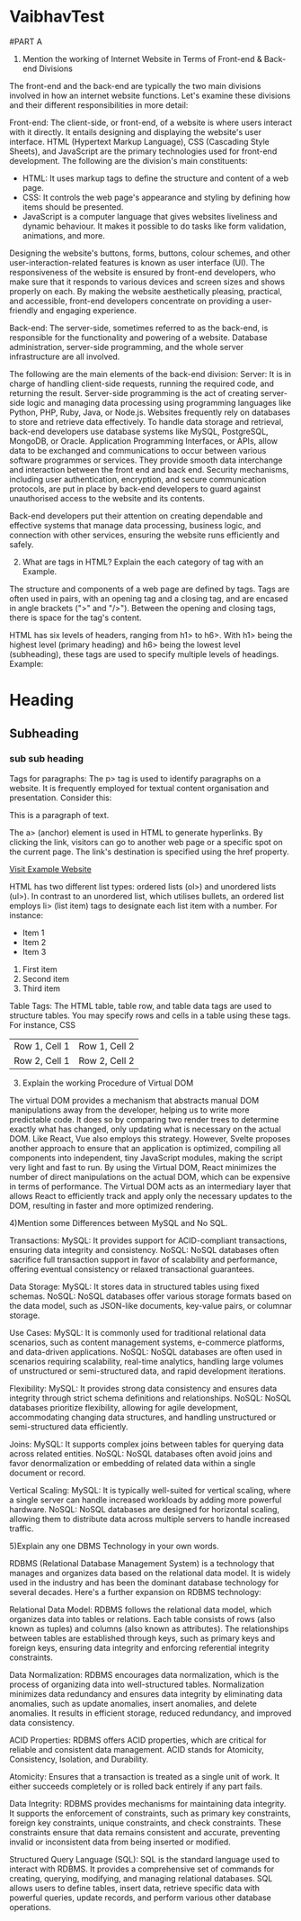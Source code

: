 # VaibhavTest

#PART A
   
   1) Mention the working of Internet Website in Terms of Front-end & Back-end Divisions 

The front-end and the back-end are typically the two main divisions involved in how an internet website functions. Let's examine these divisions and their different responsibilities in more detail: 

Front-end: The client-side, or front-end, of a website is where users interact with it directly. It entails designing and displaying the website's user interface. HTML (Hypertext Markup Language), CSS (Cascading Style Sheets), and JavaScript are the primary technologies used for front-end development. 
The following are the division's main constituents: 
- HTML: It uses markup tags to define the structure and content of a web page. 
- CSS: It controls the web page's appearance and styling by defining how items should be presented. 
- JavaScript is a computer language that gives websites liveliness and dynamic behaviour. It makes it possible to do tasks like form validation, animations, and more. 

Designing the website's buttons, forms, buttons, colour schemes, and other user-interaction-related features is known as user interface (UI). The responsiveness of the website is ensured by front-end developers, who make sure that it responds to various devices and screen sizes and shows properly on each. By making the website aesthetically pleasing, practical, and accessible, front-end developers concentrate on providing a user-friendly and engaging experience. 


Back-end: The server-side, sometimes referred to as the back-end, is responsible for the functionality and powering of a website. Database administration, server-side programming, and the whole server infrastructure are all involved. 

The following are the main elements of the back-end division: 
Server: It is in charge of handling client-side requests, running the required code, and returning the result. 
Server-side programming is the act of creating server-side logic and managing data processing using programming languages like Python, PHP, Ruby, Java, or Node.js. 
Websites frequently rely on databases to store and retrieve data effectively. To handle data storage and retrieval, back-end developers use database systems like MySQL, PostgreSQL, MongoDB, or Oracle. 
Application Programming Interfaces, or APIs, allow data to be exchanged and communications to occur between various software programmes or services. They provide smooth data interchange and interaction between the front end and back end. Security mechanisms, including user authentication, encryption, and secure communication protocols, are put in place by back-end developers to guard against unauthorised access to the website and its contents. 

Back-end developers put their attention on creating dependable and effective systems that manage data processing, business logic, and connection with other services, ensuring the website runs efficiently and safely. 



   2) What are tags in HTML? Explain the each category of tag with an Example. 

The structure and components of a web page are defined by tags. Tags are often used in pairs, with an opening tag and a closing tag, and are encased in angle brackets (">" and "/>"). Between the opening and closing tags, there is space for the tag's content. 

HTML has six levels of headers, ranging from h1> to h6>. With h1> being the highest level (primary heading) and h6> being the lowest level (subheading), these tags are used to specify multiple levels of headings.  
Example: 
<h1>Heading</h1> 
<h2>Subheading</h2> 
<h3>sub sub heading</h3> 

Tags for paragraphs: The p> tag is used to identify paragraphs on a website. It is frequently employed for textual content organisation and presentation. Consider this: 

 <p>This is a paragraph of text.</p> 

The a> (anchor) element is used in HTML to generate hyperlinks. By clicking the link, visitors can go to another web page or a specific spot on the current page. The link's destination is specified using the href property. 

<a href="https://www.example.com">Visit Example Website</a> 

HTML has two different list types: ordered lists (ol>) and unordered lists (ul>). In contrast to an unordered list, which utilises bullets, an ordered list employs li> (list item) tags to designate each list item with a number. For instance: 

<ul> 
  <li>Item 1</li> 
  <li>Item 2</li> 
  <li>Item 3</li> 
</ul> 
<ol> 
  <li>First item</li> 
  <li>Second item</li> 
  <li>Third item</li> 
</ol> 

Table Tags: The HTML table, table row, and table data tags are used to structure tables. You may specify rows and cells in a table using these tags. For instance, CSS 

<table> 
  <tr> 
    <td>Row 1, Cell 1</td> 
    <td>Row 1, Cell 2</td> 
  </tr> 
  <tr> 
    <td>Row 2, Cell 1</td> 
    <td>Row 2, Cell 2</td> 
  </tr> 
</table> 

 


   3) Explain the working Procedure of Virtual DOM 

The virtual DOM provides a mechanism that abstracts manual DOM manipulations away from the developer, helping us to write more predictable code. It does so by comparing two render trees to determine exactly what has changed, only updating what is necessary on the actual DOM. 
Like React, Vue also employs this strategy. However, Svelte proposes another approach to ensure that an application is optimized, compiling all components into independent, tiny JavaScript modules, making the script very light and fast to run. 
By using the Virtual DOM, React minimizes the number of direct manipulations on the actual DOM, which can be expensive in terms of performance. The Virtual DOM acts as an intermediary layer that allows React to efficiently track and apply only the necessary updates to the DOM, resulting in faster and more optimized rendering. 

 

   4)Mention some Differences between MySQL and No SQL.

Transactions:
MySQL: It provides support for ACID-compliant transactions, ensuring data integrity and consistency.
NoSQL: NoSQL databases often sacrifice full transaction support in favor of scalability and performance, offering eventual consistency or relaxed transactional guarantees.

Data Storage:
MySQL: It stores data in structured tables using fixed schemas.
NoSQL: NoSQL databases offer various storage formats based on the data model, such as JSON-like documents, key-value pairs, or columnar storage.

Use Cases:
MySQL: It is commonly used for traditional relational data scenarios, such as content management systems, e-commerce platforms, and data-driven applications.
NoSQL: NoSQL databases are often used in scenarios requiring scalability, real-time analytics, handling large volumes of unstructured or semi-structured data, and rapid development iterations.

Flexibility:
MySQL: It provides strong data consistency and ensures data integrity through strict schema definitions and relationships.
NoSQL: NoSQL databases prioritize flexibility, allowing for agile development, accommodating changing data structures, and handling unstructured or semi-structured data efficiently.

Joins:
MySQL: It supports complex joins between tables for querying data across related entities.
NoSQL: NoSQL databases often avoid joins and favor denormalization or embedding of related data within a single document or record.

Vertical Scaling:
MySQL: It is typically well-suited for vertical scaling, where a single server can handle increased workloads by adding more powerful hardware.
NoSQL: NoSQL databases are designed for horizontal scaling, allowing them to distribute data across multiple servers to handle increased traffic.


   5)Explain any one DBMS Technology in your own words.

RDBMS (Relational Database Management System) is a technology that manages and organizes data based on the relational data model. It is widely used in the industry and has been the dominant database technology for several decades. Here's a further expansion on RDBMS technology:

Relational Data Model:
RDBMS follows the relational data model, which organizes data into tables or relations. Each table consists of rows (also known as tuples) and columns (also known as attributes). The relationships between tables are established through keys, such as primary keys and foreign keys, ensuring data integrity and enforcing referential integrity constraints.

Data Normalization:
RDBMS encourages data normalization, which is the process of organizing data into well-structured tables. Normalization minimizes data redundancy and ensures data integrity by eliminating data anomalies, such as update anomalies, insert anomalies, and delete anomalies. It results in efficient storage, reduced redundancy, and improved data consistency.

ACID Properties:
RDBMS offers ACID properties, which are critical for reliable and consistent data management. ACID stands for Atomicity, Consistency, Isolation, and Durability.

Atomicity: Ensures that a transaction is treated as a single unit of work. It either succeeds completely or is rolled back entirely if any part fails.

Data Integrity:
RDBMS provides mechanisms for maintaining data integrity. It supports the enforcement of constraints, such as primary key constraints, foreign key constraints, unique constraints, and check constraints. These constraints ensure that data remains consistent and accurate, preventing invalid or inconsistent data from being inserted or modified.

Structured Query Language (SQL):
SQL is the standard language used to interact with RDBMS. It provides a comprehensive set of commands for creating, querying, modifying, and managing relational databases. SQL allows users to define tables, insert data, retrieve specific data with powerful queries, update records, and perform various other database operations.


